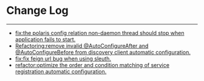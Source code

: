 # Change Log
---

- [fix:the polaris config relation non-daemon thread should stop when application fails to start.](https://github.com/Tencent/spring-cloud-tencent/pull/1102)
- [Refactoring:remove invalid @AutoConfigureAfter and @AutoConfigureBefore from discovery client automatic configuration.](https://github.com/Tencent/spring-cloud-tencent/pull/1116)
- [fix:fix feign url bug when using sleuth.](https://github.com/Tencent/spring-cloud-tencent/pull/1120)
- [refactor:optimize the order and condition matching of service registration automatic configuration.](https://github.com/Tencent/spring-cloud-tencent/pull/1131)
